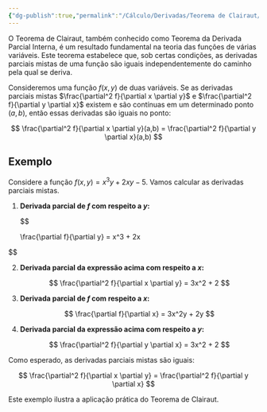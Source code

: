 ```yaml
---
{"dg-publish":true,"permalink":"/Cálculo/Derivadas/Teorema de Clairaut/","dgPassFrontmatter":true,"created":"2025-04-28T09:24:36.013-03:00"}
---
```



O Teorema de Clairaut, também conhecido como Teorema da Derivada Parcial Interna, é um resultado fundamental na teoria das funções de várias variáveis. Este teorema estabelece que, sob certas condições, as derivadas parciais mistas de uma função são iguais independentemente do caminho pela qual se deriva.

Consideremos uma função $f(x,y)$ de duas variáveis. Se as derivadas parciais mistas $\frac{\partial^2 f}{\partial x \partial y}$ e $\frac{\partial^2 f}{\partial y \partial x}$ existem e são contínuas em um determinado ponto $(a,b)$, então essas derivadas são iguais no ponto:

$$
\frac{\partial^2 f}{\partial x \partial y}(a,b) = \frac{\partial^2 f}{\partial y \partial x}(a,b)
$$

## Exemplo

Considere a função $f(x,y) = x^3y + 2xy - 5$. Vamos calcular as derivadas parciais mistas.

1. **Derivada parcial de $f$ com respeito a $y$:**

   $$
 
   \frac{\partial f}{\partial y} = x^3 + 2x
   
$$

2. **Derivada parcial da expressão acima com respeito a $x$:**

   $$
   \frac{\partial^2 f}{\partial x \partial y} = 3x^2 + 2
   $$

3. **Derivada parcial de $f$ com respeito a $x$:**

   $$
   \frac{\partial f}{\partial x} = 3x^2y + 2y
   $$

4. **Derivada parcial da expressão acima com respeito a $y$:**

   $$
   \frac{\partial^2 f}{\partial y \partial x} = 3x^2 + 2
   $$

Como esperado, as derivadas parciais mistas são iguais:

$$
\frac{\partial^2 f}{\partial x \partial y} = \frac{\partial^2 f}{\partial y \partial x}
$$

Este exemplo ilustra a aplicação prática do Teorema de Clairaut.
